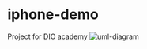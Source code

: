 # iphone-demo
Project for DIO academy
![uml-diagram](https://github.com/CarlosVizu/iphone-demo/assets/94651752/9f971e98-2f34-46d2-ac5e-d956b87c2974)
